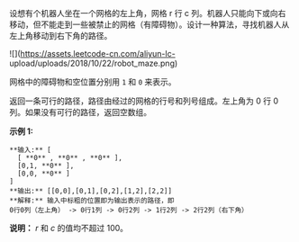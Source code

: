 设想有个机器人坐在一个网格的左上角，网格 r 行 c
列。机器人只能向下或向右移动，但不能走到一些被禁止的网格（有障碍物）。设计一种算法，寻找机器人从左上角移动到右下角的路径。

![](https://assets.leetcode-cn.com/aliyun-lc-
upload/uploads/2018/10/22/robot_maze.png)

网格中的障碍物和空位置分别用 `1` 和 `0` 来表示。

返回一条可行的路径，路径由经过的网格的行号和列号组成。左上角为 0 行 0 列。如果没有可行的路径，返回空数组。

**示例  1:**

    
    
    **输入:** [
      [ **0** , **0** , **0** ],
      [0,1, **0** ],
      [0,0, **0** ]
    ]
    **输出:** [[0,0],[0,1],[0,2],[1,2],[2,2]]
    **解释:** 输入中标粗的位置即为输出表示的路径，即
    0行0列（左上角） -> 0行1列 -> 0行2列 -> 1行2列 -> 2行2列（右下角）

**说明：** _r_  和 _c_ 的值均不超过 100。

